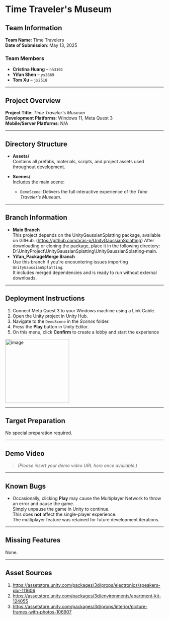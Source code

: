 # Time Traveler's Museum

## Team Information
**Team Name**: Time Travelers  
**Date of Submission**: May 13, 2025  

### Team Members
- **Cristina Huang** – `hh3101`  
- **Yifan Shen** – `ys3869`  
- **Tom Xu** – `jx2518`

---

## Project Overview

**Project Title**: *Time Traveler's Museum*  
**Development Platforms**: Windows 11, Meta Quest 3  
**Mobile/Server Platforms**: N/A  

---

## Directory Structure

- **Assets/**  
  Contains all prefabs, materials, scripts, and project assets used throughout development.

- **Scenes/**  
  Includes the main scene:  
  - `DemoScene`: Delivers the full interactive experience of the *Time Traveler's Museum*.

---

## Branch Information

- **Main Branch**  
  This project depends on the UnityGaussianSplatting package, available on GitHub.
  (https://github.com/aras-p/UnityGaussianSplatting)
  After downloading or cloning the package, place it in the following directory:
  D:\UnityProject\UnityGaussianSplatting\UnityGaussianSplatting-main. 
- **Yifan_PackageMerge Branch**  
Use this branch if you're encountering issues importing `UnityGaussianSplatting`.  
It includes merged dependencies and is ready to run without external downloads.

---

## Deployment Instructions

1. Connect Meta Quest 3 to your Windows machine using a Link Cable.  
2. Open the Unity project in Unity Hub.  
3. Navigate to the `DemoScene` in the *Scenes* folder.  
4. Press the **Play** button in Unity Editor.  
5. On this menu, click **Confirm** to create a lobby and start the experience 
<img width="203" alt="image" src="https://github.com/user-attachments/assets/d30dbdaa-2952-4d4f-b9e8-d5c32e60a171" />


---

## Target Preparation

No special preparation required.

---

## Demo Video

> *(Please insert your demo video URL here once available.)*

---

## Known Bugs

- Occasionally, clicking **Play** may cause the Multiplayer Network to throw an error and pause the game.  
  Simply unpause the game in Unity to continue.  
  This does **not** affect the single-player experience.  
  The multiplayer feature was retained for future development iterations.

---

## Missing Features

None.

---

## Asset Sources
1. https://assetstore.unity.com/packages/3d/props/electronics/speakers-pbr-111606
2. https://assetstore.unity.com/packages/3d/environments/apartment-kit-124055
3. https://assetstore.unity.com/packages/3d/props/interior/picture-frames-with-photos-106907
